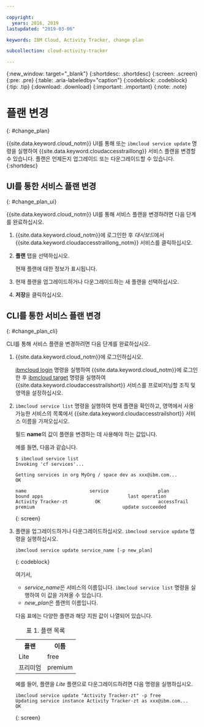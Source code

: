 ```yaml
---

copyright:
  years: 2016, 2019
lastupdated: "2019-03-06"

keywords: IBM Cloud, Activity Tracker, change plan

subcollection: cloud-activity-tracker

---
```


{:new_window: target="_blank"}
{:shortdesc: .shortdesc}
{:screen: .screen}
{:pre: .pre}
{:table: .aria-labeledby="caption"}
{:codeblock: .codeblock}
{:tip: .tip}
{:download: .download}
{:important: .important}
{:note: .note}



# 플랜 변경
{: #change_plan}

{{site.data.keyword.cloud_notm}} UI를 통해 또는 `ibmcloud service update` 명령을 실행하여 {{site.data.keyword.cloudaccesstraillong}} 서비스 플랜을 변경할 수 있습니다. 플랜은 언제든지 업그레이드 또는 다운그레이드할 수 있습니다.
{:shortdesc}

## UI를 통한 서비스 플랜 변경
{: #change_plan_ui}

{{site.data.keyword.cloud_notm}} UI를 통해 서비스 플랜을 변경하려면 다음 단계를 완료하십시오.

1. {{site.data.keyword.cloud_notm}}에 로그인한 후 *대시보드*에서 {{site.data.keyword.cloudaccesstraillong_notm}} 서비스를 클릭하십시오. 
    
2. **플랜** 탭을 선택하십시오.

    현재 플랜에 대한 정보가 표시됩니다.
	
3. 현재 플랜을 업그레이드하거나 다운그레이드하는 새 플랜을 선택하십시오. 

4. **저장**을 클릭하십시오.



## CLI를 통한 서비스 플랜 변경
{: #change_plan_cli}

CLI를 통해 서비스 플랜을 변경하려면 다음 단계를 완료하십시오.

1. {{site.data.keyword.cloud_notm}}에 로그인하십시오. 

    [ibmcloud login](/docs/cli/reference/ibmcloud?topic=cloud-cli-ibmcloud_cli#ibmcloud_login) 명령을 실행하여 {{site.data.keyword.cloud_notm}}에 로그인한 후 [ibmcloud target](/docs/cli/reference/ibmcloud?topic=cloud-cli-ibmcloud_cli#ibmcloud_target) 명령을 실행하여 {{site.data.keyword.cloudaccesstrailshort}} 서비스를 프로비저닝할 조직 및 영역을 설정하십시오.
	
2. `ibmcloud service list` 명령을 실행하여 현재 플랜을 확인하고, 영역에서 사용 가능한 서비스의 목록에서 {{site.data.keyword.cloudaccesstrailshort}} 서비스 이름을 가져오십시오. 

    필드 **name**의 값이 플랜을 변경하는 데 사용해야 하는 값입니다. 

    예를 들면, 다음과 같습니다.
	
	```
	$ ibmcloud service list
    Invoking 'cf services'...

    Getting services in org MyOrg / space dev as xxx@ibm.com...
    OK

    name                       service                  plan                 bound apps                               last operation
    Activity Tracker-zt          OK                     accessTrail             premium                                update succeeded
    ```
	{: screen}
    
3. 플랜을 업그레이드하거나 다운그레이드하십시오. `ibmcloud service update` 명령을 실행하십시오.
    
	```
	ibmcloud service update service_name [-p new_plan]
	```
	{: codeblock}
	
	여기서, 
	
	* *service_name*은 서비스의 이름입니다. `ibmcloud service list` 명령을 실행하여 이 값을 가져올 수 있습니다.
	* *new_plan*은 플랜의 이름입니다.
	
	
	다음 표에는 다양한 플랜과 해당 지원 값이 나열되어 있습니다.
	
	<table>
	  <caption>표 1. 플랜 목록</caption>
	  <tr>
	    <th>플랜</th>
	    <th>이름</th>
	  </tr>
	  <tr>
	    <td>Lite</td>
	    <td>free</td>
	  </tr>
	  <tr>
	    <td>프리미엄</td>
	    <td>premium</td>
	  </tr>
	</table>
	
	예를 들어, 플랜을 *Lite* 플랜으로 다운그레이드하려면 다음 명령을 실행하십시오.
	
	```
	ibmcloud service update "Activity Tracker-zt" -p free
    Updating service instance Activity Tracker-zt as xxx@ibm.com...
    OK
	```
	{: screen}



